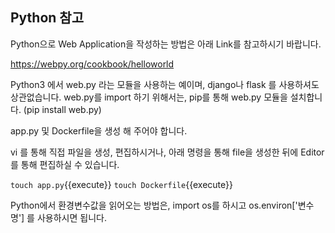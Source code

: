 ## Python 참고

Python으로 Web Application을 작성하는 방법은 아래 Link를 참고하시기 바랍니다.

https://webpy.org/cookbook/helloworld

Python3 에서 web.py 라는 모듈을 사용하는 예이며, django나 flask 를 사용하셔도 상관없습니다.
web.py를 import 하기 위해서는, pip를 통해 web.py 모듈을 설치합니다.
(pip install web.py)

app.py 및 Dockerfile을 생성 해 주어야 합니다.

vi 를 통해 직접 파일을 생성, 편집하시거나, 아래 명령을 통해 file을 생성한 뒤에 Editor를 통해 편집하실 수 있습니다.

`touch app.py`{{execute}}
`touch Dockerfile`{{execute}}

Python에서 환경변수값을 읽어오는 방법은, import os를 하시고 os.environ['변수명'] 를 사용하시면 됩니다.
